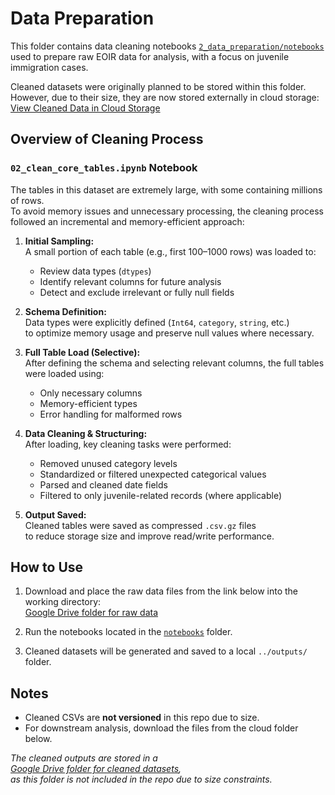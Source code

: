 # Data Preparation

This folder contains data cleaning notebooks
[`2_data_preparation/notebooks`](./notebooks)
used to prepare raw EOIR data for analysis,
with a focus on juvenile immigration cases.

Cleaned datasets were originally planned to be stored within this folder.
However, due to their size, they are now stored externally in cloud storage:  
[View Cleaned Data in Cloud Storage](<link-to-folder>)

## Overview of Cleaning Process

### `02_clean_core_tables.ipynb` Notebook

The tables in this dataset are extremely large,
with some containing millions of rows.  
To avoid memory issues and unnecessary processing,
the cleaning process followed an incremental and memory-efficient approach:

1. **Initial Sampling:**  
   A small portion of each table (e.g., first 100–1000 rows) was loaded to:
   - Review data types (`dtypes`)
   - Identify relevant columns for future analysis
   - Detect and exclude irrelevant or fully null fields  

2. **Schema Definition:**  
   Data types were explicitly defined (`Int64`, `category`, `string`, etc.)  
   to optimize memory usage and preserve null values where necessary.

3. **Full Table Load (Selective):**  
   After defining the schema and selecting relevant columns,
   the full tables were loaded using:
   - Only necessary columns  
   - Memory-efficient types  
   - Error handling for malformed rows  

4. **Data Cleaning & Structuring:**  
   After loading, key cleaning tasks were performed:
   - Removed unused category levels  
   - Standardized or filtered unexpected categorical values  
   - Parsed and cleaned date fields  
   - Filtered to only juvenile-related records (where applicable)

5. **Output Saved:**  
   Cleaned tables were saved as compressed `.csv.gz` files  
   to reduce storage size and improve read/write performance.

## How to Use

1. Download and place the raw data files from the link below into the working directory:  
[Google Drive folder for raw data][raw-data-link]

[raw-data-link]: https://drive.google.com/drive/folders/1T82lpd3Pwzkhq1nCNJah0FfwkSnphdRz?usp=share_link

2. Run the notebooks located in the [`notebooks`](./notebooks) folder.

3. Cleaned datasets will be generated and saved to a local `../outputs/` folder.

## Notes

- Cleaned CSVs are **not versioned** in this repo due to size.
- For downstream analysis, download the files from the cloud folder below.

*The cleaned outputs are stored in a  
[Google Drive folder for cleaned datasets][cleaned-data-link],  
as this folder is not included in the repo due to size constraints.*

[cleaned-data-link]: https://drive.google.com/drive/folders/1C8HEBVoI0GHZL9kh40bklIkWBWiGIfpu?usp=share_link
